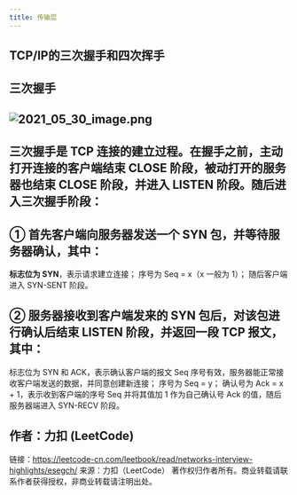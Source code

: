 ```yaml
---
title: 传输层
---
```


## TCP/IP的三次握手和四次挥手
## 三次握手
## ![2021_05_30_image.png](https://cdn.logseq.com/%2F1e5b0e5f-d368-4a5d-86eb-09a690ee15d76e62d208-774c-4a6a-9935-88e6487e173d2021_05_30_image.png?Expires=4775961051&Signature=SCI1BaIfc8ubXi5oY-Wz5FZKAsIc7jTkJaYv2G35Yo9O0NPGMVNoliSAhxmv5SPr-D6MypUv6S2Ebokoq54zndJ92568j4~NQ~mBuNt50L9TG4n2X4rAOrC0uNX8B~veetes0Hkg54FpNQmzFpBGK8m8LgLZIWfot57-UMACqcl7mUYc5Z1p2YIe-5lie12OpDwUeMW8pwAv2QgGPzWWiHKp4YzghOBC~O6NSelOWZh1nppAc3Ki49Y9Aijw5y095ILplanXAN1UqJTpFMbH1fIWNbWOAz88W7xYxITjI8yEhvj8~uIFsAAZMf9ANX925JUH5RrDKRU94nvQYV6MZw__&Key-Pair-Id=APKAJE5CCD6X7MP6PTEA)
## 三次握手是 TCP 连接的建立过程。在握手之前，**主动打开连接的客户端结束 CLOSE 阶段**，**被动打开的服务器也结束 CLOSE 阶段**，并进入 LISTEN 阶段。随后进入三次握手阶段：
## ① 首先客户端向服务器发送一个 SYN 包，并等待服务器确认，其中：
**标志位为 SYN**，表示请求建立连接；
序号为 Seq = x（x 一般为 1）；
随后客户端进入 SYN-SENT 阶段。
## ② 服务器接收到客户端发来的 SYN 包后，对该包进行确认后结束 LISTEN 阶段，并返回一段 TCP 报文，其中：
标志位为 SYN 和 ACK，表示确认客户端的报文 Seq 序号有效，服务器能正常接收客户端发送的数据，并同意创建新连接；
序号为 Seq = y；
确认号为 Ack = x + 1，表示收到客户端的序号 Seq 并将其值加 1 作为自己确认号 Ack 的值，随后服务器端进入 SYN-RECV 阶段。
##
## 作者：力扣 (LeetCode)
链接：https://leetcode-cn.com/leetbook/read/networks-interview-highlights/esegch/
来源：力扣（LeetCode）
著作权归作者所有。商业转载请联系作者获得授权，非商业转载请注明出处。
